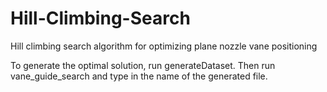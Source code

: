 # Hill-Climbing-Search
Hill climbing search algorithm for optimizing plane nozzle vane positioning 

To generate the optimal solution, run generateDataset. Then run vane_guide_search and type in the name of the generated file.
